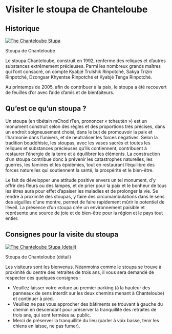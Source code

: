 #  Visiter le stoupa de Chanteloube 

##  Historique 

[ ![The Chanteloube Stupa](/images/img_stoupa_chanteloube_1-150x150.jpg) ](http://www.songtsen.org/chanteloube/wp-content/uploads/sites/5/2013/12/img_stoupa_chanteloube_1.jpg)

Stoupa de Chanteloube 

Le stoupa Chanteloube, construit en 1992, renferme des reliques et d’autres substances extrêmement précieuses. Parmi les nombreux grands maîtres qui l’ont consacré, on compte Kyabjé Trulshik Rinpotché, Sakya Trizin Rinpotché, Dzongsar Khyentse Rinpotché et Kyabjé Tenga Rinpotché. 

Au printemps de 2005, afin de contribuer à la paix, le stoupa a été recouvert de feuilles d’or avec l’aide d’amis et de bienfaiteurs. 

##  Qu’est ce qu’un stoupa ? 

Un stoupa (en tibétain mChod rTen, prononcer « tcheutèn ») est un monument construit selon des règles et des proportions très précises, dans un endroit soigneusement choisi, dans le but de promouvoir la paix et l’harmonie dans l’univers, et de neutraliser les forces négatives. Selon la tradition bouddhiste, les stoupas, avec les vases sacrés et toutes les reliques et substances précieuses qu’ils contiennent, contribuent à restaurer l’énergie de la terre et à équilibrer les éléments. La construction d’un stoupa contribue donc à prévenir les catastrophes naturelles, les guerres, les famines et les épidémies, tout en restaurant l’équilibre des forces naturelles qui soutiennent la santé, la prospérité et le bien-être. 

Le fait de développer une attitude positive envers un tel monument, d’y offrir des fleurs ou des lampes, et de prier pour la paix et le bonheur de tous les êtres aura pour effet d’apaiser les maladies et de prolonger la vie. Se rendre à proximité des stoupas, y faire des circumambulations dans le sens des aiguilles d’une montre, permet de faire rapidement mûrir le potentiel de l’éveil. La présence d’un stoupa crée un environnement paisible et représente une source de joie et de bien-être pour la région et le pays tout entier. 

##  Consignes pour la visite du stoupa 

[ ![The Chanteloube Stupa \(detail\)](/images/img_stoupa_chanteloube_2-150x150.jpg) ](http://www.songtsen.org/chanteloube/wp-content/uploads/sites/5/2013/12/img_stoupa_chanteloube_2.jpg)

Stoupa de Chanteloube (détail) 

Les visiteurs sont les bienvenus. Néanmoins comme le stoupa se trouve à proximité du centre des retraites de trois ans, il vous sera demandé de respecter ces quelques consignes : 

  * Veuillez laisser votre voiture au premier parking (à la hauteur des panneaux de sens interdit sur les deux chemins menant à Chanteloube) et continuer à pied. 
  * Veuillez ne pas vous approcher des bâtiments se trouvant à gauche du chemin en descendant pour préserver la tranquillité des retraites de trois ans, qui sont fermées au public. 
  * Merci de préserver la tranquillité du lieu (parler à voix basse, tenir les chiens en laisse, ne pas fumer). 


